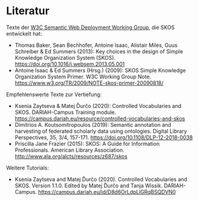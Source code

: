 # Literatur

Texte der [W3C Semantic Web Deployment Working Group](http://www.w3.org/2006/07/SWD/), die SKOS entwickelt hat:

- Thomas Baker, Sean Bechhofer, Antoine Isaac, Alistair Miles, Guus Schreiber & Ed Summers (2013): Key choices in the design of Simple Knowledge Organization System (SKOS). <https://doi.org/10.1016/j.websem.2013.05.001>
- Antoine Isaac & Ed Summers (Hrsg.) (2009): SKOS Simple Knowledge Organization System Primer. W3C Working Group Note. <https://www.w3.org/TR/2009/NOTE-skos-primer-20090818/>

Empfehlenswerte Texte zur Vertiefung:

- Ksenia Zaytseva & Matej Ďurčo (2020): Controlled Vocabularies and SKOS. DARIAH-Campus Training module. <https://campus.dariah.eu/resource/controlled-vocabularies-and-skos>
- Dimitrios A. Koutsomitropoulos (2019): Semantic annotation and harvesting of federated scholarly data using ontologies. Digital Library Perspectives, 35, 3/4, 157-171. https://doi.org/10.1108/DLP-12-2018-0038
- Priscilla Jane Frazier (2015): SKOS: A Guide for Information Professionals. American Library Association. http://www.ala.org/alcts/resources/z687/skos

Weitere Tutorials:

- Ksenia Zaytseva and Matej Ďurčo (2020). Controlled Vocabularies and SKOS. Version 1.1.0. Edited by Matej Ďurčo and Tanja Wissik. DARIAH-Campus. https://campus.dariah.eu/id/D8d6OrLdpLlGRqBSQDVN0
